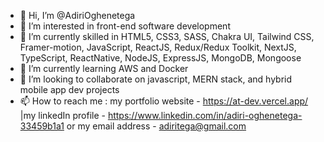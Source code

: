 - 👋 Hi, I’m @AdiriOghenetega
- 👀 I’m interested in front-end software development
- 🌱 I’m currently skilled in HTML5, CSS3, SASS, Chakra UI, Tailwind CSS, Framer-motion, JavaScript, ReactJS, Redux/Redux Toolkit, NextJS, TypeScript, ReactNative, NodeJS, ExpressJS, MongoDB, Mongoose
- 🌱 I’m currently learning AWS and Docker
- 💞️ I’m looking to collaborate on javascript, MERN stack, and hybrid mobile app dev projects
- 📫 How to reach me : my portfolio website - https://at-dev.vercel.app/ |my linkedIn profile - https://www.linkedin.com/in/adiri-oghenetega-33459b1a1 or my email address - adiritega@gmail.com

<!---
AdiriOghenetega/AdiriOghenetega is a ✨ special ✨ repository because its `README.md` (this file) appears on your GitHub profile.
You can click the Preview link to take a look at your changes.
--->
